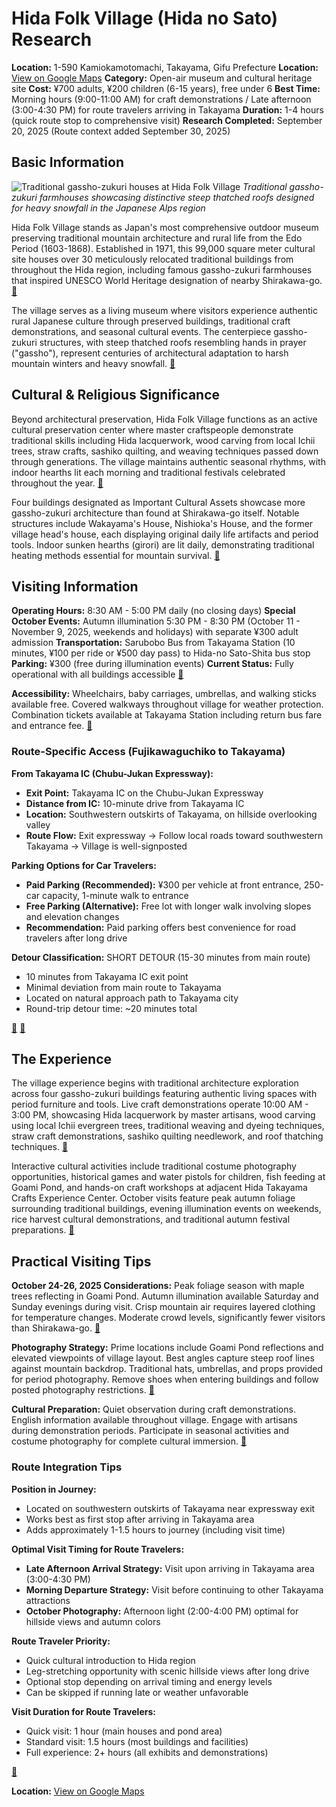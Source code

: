 # Hida Folk Village (Hida no Sato) Research

**Location:** 1-590 Kamiokamotomachi, Takayama, Gifu Prefecture
**Location:** [View on Google Maps](https://maps.google.com/maps?q=36.1319956,137.2370143)
**Category:** Open-air museum and cultural heritage site
**Cost:** ¥700 adults, ¥200 children (6-15 years), free under 6
**Best Time:** Morning hours (9:00-11:00 AM) for craft demonstrations / Late afternoon (3:00-4:30 PM) for route travelers arriving in Takayama
**Duration:** 1-4 hours (quick route stop to comprehensive visit)
**Research Completed:** September 20, 2025 (Route context added September 30, 2025)

## Basic Information

![Traditional gassho-zukuri houses at Hida Folk Village](https://res-4.cloudinary.com/jnto/image/upload/w_750,h_503,c_fill,f_auto,fl_lossy,q_auto/v1508517296/gifu/Gifu1334_1.jpg)
*Traditional gassho-zukuri farmhouses showcasing distinctive steep thatched roofs designed for heavy snowfall in the Japanese Alps region*

Hida Folk Village stands as Japan's most comprehensive outdoor museum preserving traditional mountain architecture and rural life from the Edo Period (1603-1868). Established in 1971, this 99,000 square meter cultural site houses over 30 meticulously relocated traditional buildings from throughout the Hida region, including famous gassho-zukuri farmhouses that inspired UNESCO World Heritage designation of nearby Shirakawa-go. [🔗](https://www.japan.travel/en/spot/1257/)

The village serves as a living museum where visitors experience authentic rural Japanese culture through preserved buildings, traditional craft demonstrations, and seasonal cultural events. The centerpiece gassho-zukuri structures, with steep thatched roofs resembling hands in prayer ("gassho"), represent centuries of architectural adaptation to harsh mountain winters and heavy snowfall. [🔗](https://hidanosato.com/english12.htm)

## Cultural & Religious Significance

Beyond architectural preservation, Hida Folk Village functions as an active cultural preservation center where master craftspeople demonstrate traditional skills including Hida lacquerwork, wood carving from local Ichii trees, straw crafts, sashiko quilting, and weaving techniques passed down through generations. The village maintains authentic seasonal rhythms, with indoor hearths lit each morning and traditional festivals celebrated throughout the year. [🔗](https://www.hida.jp/english/touristattractions/takayamacity/historyandculture/4000165.html)

Four buildings designated as Important Cultural Assets showcase more gassho-zukuri architecture than found at Shirakawa-go itself. Notable structures include Wakayama's House, Nishioka's House, and the former village head's house, each displaying original daily life artifacts and period tools. Indoor sunken hearths (girori) are lit daily, demonstrating traditional heating methods essential for mountain survival. [🔗](https://visitgifu.com/see-do/hida-folk-village/)

## Visiting Information

**Operating Hours:** 8:30 AM - 5:00 PM daily (no closing days)
**Special October Events:** Autumn illumination 5:30 PM - 8:30 PM (October 11 - November 9, 2025, weekends and holidays) with separate ¥300 adult admission
**Transportation:** Sarubobo Bus from Takayama Station (10 minutes, ¥100 per ride or ¥500 day pass) to Hida-no Sato-Shita bus stop
**Parking:** ¥300 (free during illumination events)
**Current Status:** Fully operational with all buildings accessible [🔗](https://hidanosato.com/english12.htm)

**Accessibility:** Wheelchairs, baby carriages, umbrellas, and walking sticks available free. Covered walkways throughout village for weather protection. Combination tickets available at Takayama Station including return bus fare and entrance fee. [🔗](https://www.japan-guide.com/e/e5901.html)

### Route-Specific Access (Fujikawaguchiko to Takayama)

**From Takayama IC (Chubu-Jukan Expressway):**
- **Exit Point:** Takayama IC on the Chubu-Jukan Expressway
- **Distance from IC:** 10-minute drive from Takayama IC
- **Location:** Southwestern outskirts of Takayama, on hillside overlooking valley
- **Route Flow:** Exit expressway → Follow local roads toward southwestern Takayama → Village is well-signposted

**Parking Options for Car Travelers:**
- **Paid Parking (Recommended):** ¥300 per vehicle at front entrance, 250-car capacity, 1-minute walk to entrance
- **Free Parking (Alternative):** Free lot with longer walk involving slopes and elevation changes
- **Recommendation:** Paid parking offers best convenience for road travelers after long drive

**Detour Classification:** SHORT DETOUR (15-30 minutes from main route)
- 10 minutes from Takayama IC exit point
- Minimal deviation from main route to Takayama
- Located on natural approach path to Takayama city
- Round-trip detour time: ~20 minutes total

[🔗](https://hidanosato.com/access/) [🔗](https://www.hidatakayama.or.jp/spot/detail_1104.html)

## The Experience

The village experience begins with traditional architecture exploration across four gassho-zukuri buildings featuring authentic living spaces with period furniture and tools. Live craft demonstrations operate 10:00 AM - 3:00 PM, showcasing Hida lacquerwork by master artisans, wood carving using local Ichii evergreen trees, traditional weaving and dyeing techniques, straw craft demonstrations, sashiko quilting needlework, and roof thatching techniques. [🔗](https://hidanosato.com/english12.htm)

Interactive cultural activities include traditional costume photography opportunities, historical games and water pistols for children, fish feeding at Goami Pond, and hands-on craft workshops at adjacent Hida Takayama Crafts Experience Center. October visits feature peak autumn foliage surrounding traditional buildings, evening illumination events on weekends, rice harvest cultural demonstrations, and traditional autumn festival preparations. [🔗](https://www.hida.jp/english/touristattractions/takayamacity/historyandculture/4000165.html)

## Practical Visiting Tips

**October 24-26, 2025 Considerations:** Peak foliage season with maple trees reflecting in Goami Pond. Autumn illumination available Saturday and Sunday evenings during visit. Crisp mountain air requires layered clothing for temperature changes. Moderate crowd levels, significantly fewer visitors than Shirakawa-go. [🔗](https://visitgifu.com/see-do/hida-folk-village/)

**Photography Strategy:** Prime locations include Goami Pond reflections and elevated viewpoints of village layout. Best angles capture steep roof lines against mountain backdrop. Traditional hats, umbrellas, and props provided for period photography. Remove shoes when entering buildings and follow posted photography restrictions. [🔗](https://www.tripadvisor.com/Attraction_Review-g298113-d320154-Reviews-Hida_Minzoka_Mura_Folk_Village_Hida_no_Sato-Takayama_Gifu_Prefecture_Tokai_Chubu.html)

**Cultural Preparation:** Quiet observation during craft demonstrations. English information available throughout village. Engage with artisans during demonstration periods. Participate in seasonal activities and costume photography for complete cultural immersion. [🔗](https://hidanosato.com/english12.htm)

### Route Integration Tips

**Position in Journey:**
- Located on southwestern outskirts of Takayama near expressway exit
- Works best as first stop after arriving in Takayama area
- Adds approximately 1-1.5 hours to journey (including visit time)

**Optimal Visit Timing for Route Travelers:**
- **Late Afternoon Arrival Strategy:** Visit upon arriving in Takayama area (3:00-4:30 PM)
- **Morning Departure Strategy:** Visit before continuing to other Takayama attractions
- **October Photography:** Afternoon light (2:00-4:00 PM) optimal for hillside views and autumn colors

**Route Traveler Priority:**
- Quick cultural introduction to Hida region
- Leg-stretching opportunity with scenic hillside views after long drive
- Optional stop depending on arrival timing and energy levels
- Can be skipped if running late or weather unfavorable

**Visit Duration for Route Travelers:**
- Quick visit: 1 hour (main houses and pond area)
- Standard visit: 1.5 hours (most buildings and facilities)
- Full experience: 2+ hours (all exhibits and demonstrations)

[🔗](https://www.hida.jp/english/traveltips/practicalguide/4000219.html)

**Location:** [View on Google Maps](https://www.google.com/maps/place/1-590+Kamiokamotomachi,+Takayama,+Gifu+506-0055,+Japan)
